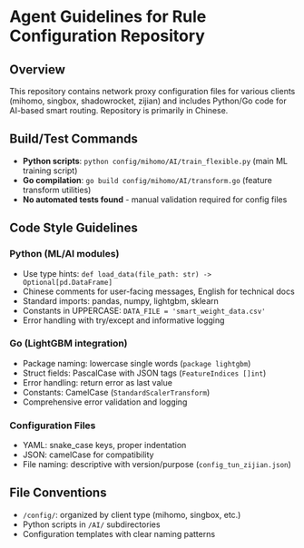 # Agent Guidelines for Rule Configuration Repository

## Overview
This repository contains network proxy configuration files for various clients (mihomo, singbox, shadowrocket, zijian) and includes Python/Go code for AI-based smart routing. Repository is primarily in Chinese.

## Build/Test Commands
- **Python scripts**: `python config/mihomo/AI/train_flexible.py` (main ML training script)
- **Go compilation**: `go build config/mihomo/AI/transform.go` (feature transform utilities)
- **No automated tests found** - manual validation required for config files

## Code Style Guidelines

### Python (ML/AI modules)
- Use type hints: `def load_data(file_path: str) -> Optional[pd.DataFrame]`
- Chinese comments for user-facing messages, English for technical docs
- Standard imports: pandas, numpy, lightgbm, sklearn
- Constants in UPPERCASE: `DATA_FILE = 'smart_weight_data.csv'`
- Error handling with try/except and informative logging

### Go (LightGBM integration)
- Package naming: lowercase single words (`package lightgbm`)
- Struct fields: PascalCase with JSON tags (`FeatureIndices []int`)
- Error handling: return error as last value
- Constants: CamelCase (`StandardScalerTransform`)
- Comprehensive error validation and logging

### Configuration Files
- YAML: snake_case keys, proper indentation
- JSON: camelCase for compatibility
- File naming: descriptive with version/purpose (`config_tun_zijian.json`)

## File Conventions
- `/config/`: organized by client type (mihomo, singbox, etc.)
- Python scripts in `/AI/` subdirectories
- Configuration templates with clear naming patterns